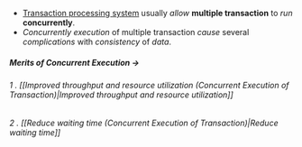 - <u>Transaction processing system</u> usually *allow* **multiple transaction** to *run* **concurrently**.
- *Concurrently execution* of multiple transaction *cause* several *complications* with *consistency* of *data*.

##### *Merits of Concurrent Execution ->*
###### 1 . [[Improved throughput and resource utilization (Concurrent Execution of Transaction)|Improved throughput and resource utilization]] 
###### 2 . [[Reduce waiting time (Concurrent Execution of Transaction)|Reduce waiting time]]
